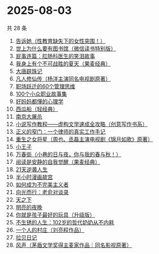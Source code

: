 # 2025-08-03

共 28 条

<!-- BEGIN WEREAD -->
<!-- 最后更新时间 2025-08-03 08:57:11 +0800 -->
1. [告诉她（性教育缺失下的女性突围！）](https://weread.qq.com/web/bookDetail/06d32100813aba2bdg0169dd)
1. [世上为什么要有图书馆（微信读书特别版）](https://weread.qq.com/web/bookDetail/8df32450813aba2fcg014514)
1. [屁事连篇：肛肠科医生的笑泪故事](https://weread.qq.com/web/bookDetail/b5832020813ab9ef6g013388)
1. [我身上有个不可战胜的夏天（果麦经典）](https://weread.qq.com/web/bookDetail/160321a0813aba1dfg0109cf)
1. [大唐辟珠记](https://weread.qq.com/web/bookDetail/1d3328e0813aba2a8g01648a)
1. [凡人修仙传（杨洋主演同名电视剧原著）](https://weread.qq.com/web/bookDetail/f8932040571886f89dbe6b5)
1. [职场跃迁的60个管理思维](https://weread.qq.com/web/bookDetail/3b932670813aba305g014ddf)
1. [100个小众职业故事集](https://weread.qq.com/web/bookDetail/6d832b40813ab9a86g01102d)
1. [好妈妈都懂的心理学](https://weread.qq.com/web/bookDetail/c2a32230719523d9c2a1d91)
1. [西瓜船（轻经典）](https://weread.qq.com/web/bookDetail/83432220813aba25eg014994)
1. [南京大屠杀](https://weread.qq.com/web/bookDetail/ed4325105af547ed45154e5)
1. [小说写作教程——虚构文学速成全攻略（创意写作书系）](https://weread.qq.com/web/bookDetail/14f32900813ab7081g0170af)
1. [正义的窄门：一个律师的真实工作手记](https://weread.qq.com/web/bookDetail/01632930813aba212g016c9d)
1. [重生之女将星（周也、丞磊主演电视剧《锦月如歌》原著）](https://weread.qq.com/web/bookDetail/4a7325e0717e768a4a72aef)
1. [小王子](https://weread.qq.com/web/bookDetail/98632130813aba022g012207)
1. [万春街（小巷的日与夜，你与我的春与秋！）](https://weread.qq.com/web/bookDetail/22d322c0813aba25dg015534)
1. [阅读是安静的自我觉醒（果麦经典）](https://weread.qq.com/web/bookDetail/86e32d10813ab9d9bg0148b5)
1. [21天逆袭人生](https://weread.qq.com/web/bookDetail/1db32430813ab7700g019539)
1. [半小时漫画故宫](https://weread.qq.com/web/bookDetail/66e32950813ab82dag011457)
1. [如何成为不完美主义者](https://weread.qq.com/web/bookDetail/be732b507248f2b8be78bb7)
1. [向光而行：老俞对谈录](https://weread.qq.com/web/bookDetail/a3032010813ab80ddg014376)
1. [天之下](https://weread.qq.com/web/bookDetail/4de326a0721770aa4de95f4)
1. [明亮的夜晚](https://weread.qq.com/web/bookDetail/2db32930813ab80f9g0165a3)
1. [你就是孩子最好的玩具（升级版）](https://weread.qq.com/web/bookDetail/e3532d6071bba368e35b841)
1. [不生锈的人生：102岁的哲代奶奶从不内耗](https://weread.qq.com/web/bookDetail/77232620813aba06dg01442d)
1. [一个人的村庄（刘亮程作品）](https://weread.qq.com/web/bookDetail/3d332b4053962d3d3f9f7ce)
1. [拉贝日记](https://weread.qq.com/web/bookDetail/af2324b059c773af2d6f558)
1. [风声（茅盾文学奖得主麦家作品｜同名影视原著）](https://weread.qq.com/web/bookDetail/57332d10720c71dc573aa97)
<!-- END WEREAD -->